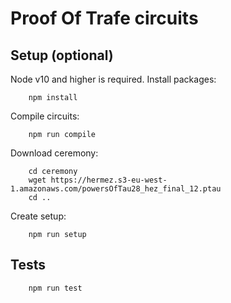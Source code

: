 # Proof Of Trafe circuits

## Setup (optional)
Node v10 and higher is required. Install packages:
``` 
    npm install
```

Compile circuits:
```
    npm run compile
```

Download ceremony:
``` 
    cd ceremony
    wget https://hermez.s3-eu-west-1.amazonaws.com/powersOfTau28_hez_final_12.ptau
    cd ..
```

Create setup:
``` 
    npm run setup
```


## Tests
```
    npm run test
```